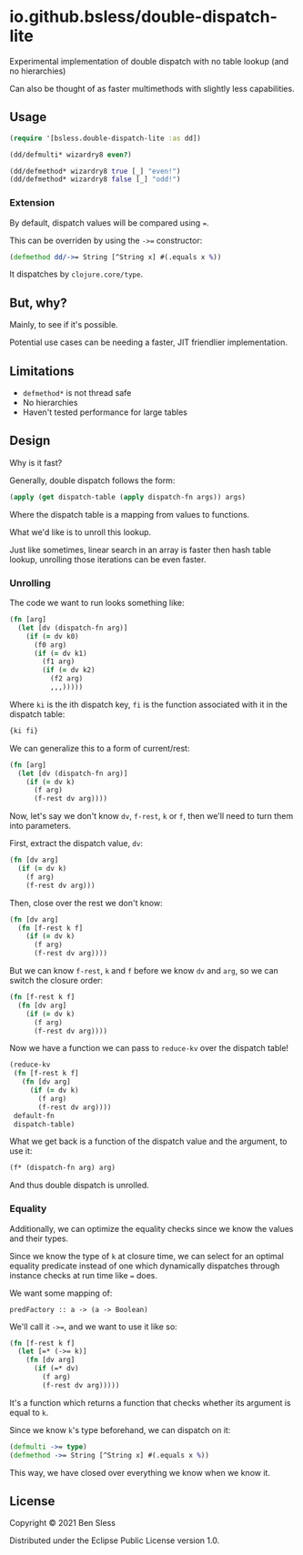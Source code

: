 # io.github.bsless/double-dispatch-lite

Experimental implementation of double dispatch with no table lookup (and
no hierarchies)

Can also be thought of as faster multimethods with slightly less capabilities.

## Usage

```clojure
(require '[bsless.double-dispatch-lite :as dd])

(dd/defmulti* wizardry8 even?)

(dd/defmethod* wizardry8 true [_] "even!")
(dd/defmethod* wizardry8 false [_] "odd!")

```

### Extension

By default, dispatch values will be compared using `=`.

This can be overriden by using the `->=` constructor:

```clojure
(defmethod dd/->= String [^String x] #(.equals x %))
```

It dispatches by `clojure.core/type`.

## But, why?

Mainly, to see if it's possible.

Potential use cases can be needing a faster, JIT friendlier
implementation.

## Limitations

- `defmethod*` is not thread safe
- No hierarchies
- Haven't tested performance for large tables

## Design

Why is it fast?

Generally, double dispatch follows the form:

```clojure
(apply (get dispatch-table (apply dispatch-fn args)) args)
```

Where the dispatch table is a mapping from values to functions.

What we'd like is to unroll this lookup.

Just like sometimes, linear search in an array is faster then hash table
lookup, unrolling those iterations can be even faster.

### Unrolling

The code we want to run looks something like:

```clojure
(fn [arg]
  (let [dv (dispatch-fn arg)]
    (if (= dv k0)
      (f0 arg)
      (if (= dv k1)
        (f1 arg)
        (if (= dv k2)
          (f2 arg)
          ,,,)))))
```

Where `ki` is the ith dispatch key, `fi` is the function associated with
it in the dispatch table:

```clojure
{ki fi}
```

We can generalize this to a form of current/rest:


```clojure
(fn [arg]
  (let [dv (dispatch-fn arg)]
    (if (= dv k)
      (f arg)
      (f-rest dv arg))))
```

Now, let's say we don't know `dv`, `f-rest`, `k` or `f`, then we'll need
to turn them into parameters.

First, extract the dispatch value, `dv`:


```clojure
(fn [dv arg]
  (if (= dv k)
    (f arg)
    (f-rest dv arg)))
```

Then, close over the rest we don't know:

```clojure
(fn [dv arg]
  (fn [f-rest k f]
    (if (= dv k)
      (f arg)
      (f-rest dv arg))))
```

But we can know `f-rest`, `k` and `f` before we know `dv` and `arg`, so
we can switch the closure order:

```clojure
(fn [f-rest k f]
  (fn [dv arg]
    (if (= dv k)
      (f arg)
      (f-rest dv arg))))
```

Now we have a function we can pass to `reduce-kv` over the dispatch table!

```clojure
(reduce-kv
 (fn [f-rest k f]
   (fn [dv arg]
     (if (= dv k)
       (f arg)
       (f-rest dv arg))))
 default-fn
 dispatch-table)
```

What we get back is a function of the dispatch value and the argument, to use it:

```clojure
(f* (dispatch-fn arg) arg)
```

And thus double dispatch is unrolled.

### Equality

Additionally, we can optimize the equality checks since we know the
values and their types.

Since we know the type of `k` at closure time, we can select for an
optimal equality predicate instead of one which dynamically dispatches
through instance checks at run time like `=` does.

We want some mapping of:

```
predFactory :: a -> (a -> Boolean)
```

We'll call it `->=`, and we want to use it like so:

```clojure
(fn [f-rest k f]
  (let [=* (->= k)]
    (fn [dv arg]
      (if (=* dv)
        (f arg)
        (f-rest dv arg)))))
```

It's a function which returns a function that checks whether its argument is equal to `k`.

Since we know `k`'s type beforehand, we can dispatch on it:

```clojure
(defmulti ->= type)
(defmethod ->= String [^String x] #(.equals x %))
```

This way, we have closed over everything we know when we know it.

## License

Copyright © 2021 Ben Sless

Distributed under the Eclipse Public License version 1.0.
